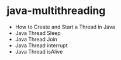 # java-multithreading
* How to Create and Start a Thread in Java
* Java Thread Sleep 
* Java Thread Join 
* Java Thread interrupt 
* Java Thread isAlive  
